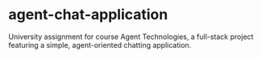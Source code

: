 # agent-chat-application
University assignment for course Agent Technologies, a full-stack project featuring a simple, agent-oriented chatting application. 
